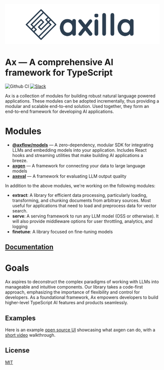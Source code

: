 <p align="center">
  <img src="./assets/logo.png" />
</p>

# Ax — A comprehensive AI framework for TypeScript

![Github CI](https://github.com/axilla-io/ax/workflows/Github%20CI/badge.svg) [![Slack](https://img.shields.io/badge/Join%20Our%20Community-Slack-blue)](https://join.slack.com/t/axilladevelopers/shared_invite/zt-212wj3ek0-NHzIFtVg1lxL1t0ViPbysA)

Ax is a collection of modules for building robust natural language powered applications. These modules can be adopted incrementally, thus providing a modular and scalable end-to-end solution.
Used together, they form an end-to-end framework for developing AI applications.

# Modules

- [**@axflow/models**](./packages/models/) &mdash; A zero-dependency, modular SDK for integrating LLMs and embedding models into your application. Includes React hooks and streaming utilities that make building AI applications a breeze.
- [**axgen**](./packages/axgen/) &mdash; A framework for connecting your data to large language models
- [**axeval**](./packages/axeval/) &mdash; A framework for evaluating LLM output quality

In addition to the above modules, we're working on the following modules:

- **extract**: A library for efficient data processing, particularly loading, transforming, and chunking documents from arbitrary sources. Most useful for applications that need to load and preprocess data for vector search.
- **serve**: A serving framework to run any LLM model (OSS or otherwise). It will also provide middleware options for user throttling, analytics, and logging
- **finetune**: A library focused on fine-tuning models

## [Documentation](https://docs.axilla.io)

# Goals

Ax aspires to deconstruct the complex paradigms of working with LLMs into manageable and intuitive components.
Our library takes a code-first approach, emphasizing the importance of flexibility and control for developers.
As a foundational framework, Ax empowers developers to build higher-level TypeScript AI features and products seamlessly.

## Examples

Here is an example [open source UI](https://github.com/axilla-io/demo-ui) showcasing what axgen can do, with a [short video](https://www.loom.com/share/458f9b6679b740f0a5c78a33fffee3dc) walkthrough.

## License

[MIT](LICENSE.md)
